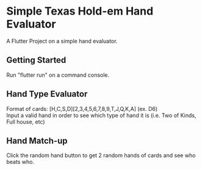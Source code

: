 # Simple Texas Hold-em Hand Evaluator

A Flutter Project on a simple hand evaluator.

## Getting Started

Run "flutter run" on a command console.

## Hand Type Evaluator

Format of cards: [H,C,S,D][2,3,4,5,6,7,8,9,T,J,Q,K,A] (ex. D6)
\
Input a valid hand in order to see which type of hand it is (i.e. Two of Kinds, Full house, etc)

## Hand Match-up

Click the random hand button to get 2 random hands of cards and see who beats who.
